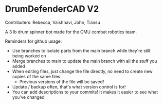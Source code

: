 ﻿# DrumDefenderCAD V2
Contributers: Rebecca, Vaishnavi, John, Tiansu

A 3 lb drum spinner bot made for the CMU combat robotics team.

Reminders for github usage:
- Use branches to isolate parts from the main branch while they're still being worked on
- Merge branches to main to update the main branch with all the stuff you added
- When editing files, just change the file directly, no need to create new copies of the same files
    - Previous versions of the file will be saved!
- Update / backup often, that's what version control is for!
- You can add descriptions to your commits! It makes it easier to see what you've changed
